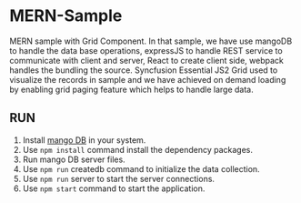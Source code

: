 # MERN-Sample

MERN sample with Grid Component. In that sample, we have use mangoDB to handle the data base operations, expressJS to handle REST service to communicate with client and server, React to create client side, webpack handles the bundling the source. 
Syncfusion Essential JS2 Grid used to visualize the records in sample and we have achieved on demand loading by enabling grid paging feature which helps to handle large data. 

## RUN

1.	Install [mango DB](https://docs.mongodb.com/manual/installation/) in your system. 
2.	Use `npm install` command install the dependency packages.
3.	Run mango DB server files.
4.	Use `npm run` createdb command to initialize the data collection.
5.	Use `npm run` server to start the server connections.
6.	Use `npm start` command to start the application.
